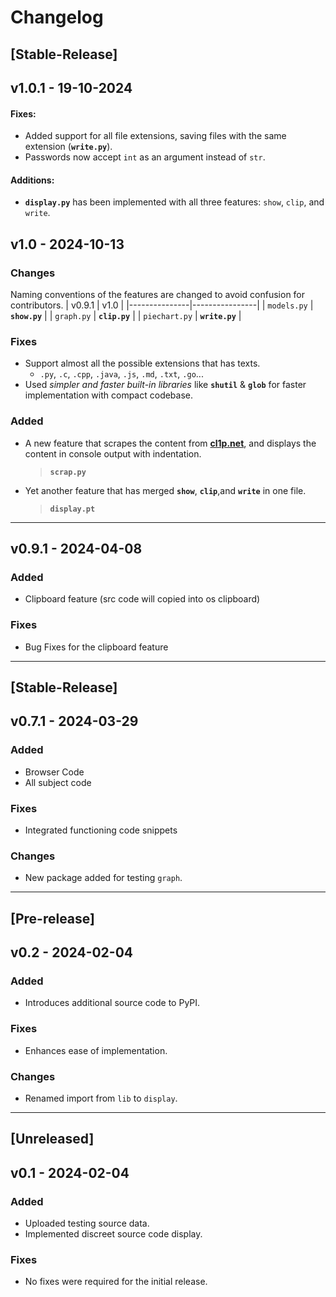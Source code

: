 # Changelog
## [Stable-Release]

## v1.0.1 - 19-10-2024

#### Fixes:
- Added support for all file extensions, saving files with the same extension (**`write.py`**).
- Passwords now accept `int` as an argument instead of `str`.

#### Additions:
- **`display.py`** has been implemented with all three features: `show`, `clip`, and `write`.

## v1.0 - 2024-10-13

### Changes
Naming conventions of the features are changed to avoid confusion for contributors.
| v0.9.1        | v1.0           |
|---------------|----------------|
| `models.py`   | **`show.py`**  |
| `graph.py`    | **`clip.py`**  |
| `piechart.py` | **`write.py`** |

### Fixes
- Support almost all the possible extensions that has texts. 
  - `.py`, `.c`, `.cpp`, `.java`, `.js`, `.md`, `.txt`, `.go`...
- Used *simpler and faster built-in libraries* like **`shutil`** & **`glob`** for faster implementation with compact codebase.

### Added
- A new feature that scrapes the content from [**cl1p.net**](https://cl1p.net), and displays the content in console output with indentation.
    > **`scrap.py`**
- Yet another feature that has merged **`show`**, **`clip`**,and **`write`** in one file.
    > **`display.pt`** 

---

## v0.9.1 - 2024-04-08
### Added
- Clipboard feature (src code will copied into os clipboard)
### Fixes
- Bug Fixes for the clipboard feature

---

## [Stable-Release]
## v0.7.1 - 2024-03-29
### Added
- Browser Code
- All subject code

### Fixes
- Integrated functioning code snippets

### Changes
- New package added for testing `graph`.

---

## [Pre-release]
## v0.2 - 2024-02-04
### Added
- Introduces additional source code to PyPI.

### Fixes
- Enhances ease of implementation.

### Changes
- Renamed import from `lib` to `display`.

---

## [Unreleased]

## v0.1 - 2024-02-04
### Added
- Uploaded testing source data.
- Implemented discreet source code display.

### Fixes
- No fixes were required for the initial release.
